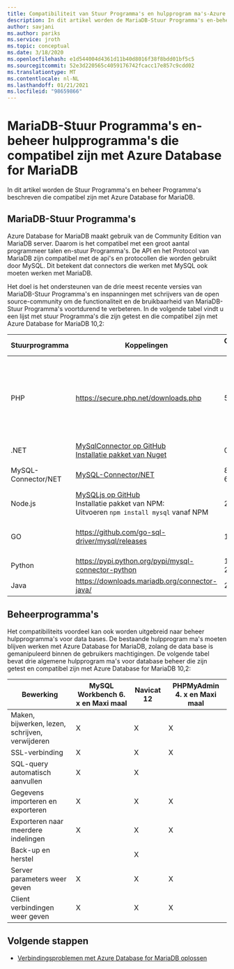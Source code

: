 ```yaml
---
title: Compatibiliteit van Stuur Programma's en hulpprogram ma's-Azure Database for MariaDB
description: In dit artikel worden de MariaDB-Stuur Programma's en-beheer Programma's beschreven die compatibel zijn met Azure Database for MariaDB.
author: savjani
ms.author: pariks
ms.service: jroth
ms.topic: conceptual
ms.date: 3/18/2020
ms.openlocfilehash: e1d544004d4361d11b40d8016f38f8bdd01bf5c5
ms.sourcegitcommit: 52e3d220565c4059176742fcacc17e857c9cdd02
ms.translationtype: MT
ms.contentlocale: nl-NL
ms.lasthandoff: 01/21/2021
ms.locfileid: "98659866"
---
```

# <a name="mariadb-drivers-and-management-tools-compatible-with-azure-database-for-mariadb"></a>MariaDB-Stuur Programma's en-beheer hulpprogramma's die compatibel zijn met Azure Database for MariaDB

In dit artikel worden de Stuur Programma's en beheer Programma's beschreven die compatibel zijn met Azure Database for MariaDB.

## <a name="mariadb-drivers"></a>MariaDB-Stuur Programma's

Azure Database for MariaDB maakt gebruik van de Community Edition van MariaDB server. Daarom is het compatibel met een groot aantal programmeer talen en-stuur Programma's. De API en het Protocol van MariaDB zijn compatibel met de api's en protocollen die worden gebruikt door MySQL. Dit betekent dat connectors die werken met MySQL ook moeten werken met MariaDB.

Het doel is het ondersteunen van de drie meest recente versies van MariaDB-Stuur Programma's en inspanningen met schrijvers van de open source-community om de functionaliteit en de bruikbaarheid van MariaDB-Stuur Programma's voortdurend te verbeteren. In de volgende tabel vindt u een lijst met stuur Programma's die zijn getest en die compatibel zijn met Azure Database for MariaDB 10,2:

**Stuurprogramma** | **Koppelingen** | **Compatibele versies** | **Incompatibele versies** | **Opmerkingen**
---|---|---|---|---
PHP | https://secure.php.net/downloads.php | 5,5, 5,6, 7. x | 5.3 | Voeg MYSQLI_CLIENT_SSL_DONT_VERIFY_SERVER_CERT toe aan de connection string voor PHP 7,0-verbinding met SSL-MySQLi. <br> ```mysqli_real_connect($conn, $host, $username, $password, $db_name, 3306, NULL, MYSQLI_CLIENT_SSL_DONT_VERIFY_SERVER_CERT);```<br> Bob ingesteld: ```PDO::MYSQL_ATTR_SSL_VERIFY_SERVER_CERT``` optie op ONWAAR.
.NET | [MySqlConnector op GitHub](https://github.com/mysql-net/MySqlConnector) <br> [Installatie pakket van Nuget](https://www.nuget.org/packages/MySqlConnector/) | 0,27 en na | 0.26.5 en vóór |
MySQL-Connector/NET | [MySQL-Connector/NET](https://github.com/mysql/mysql-connector-net) | 8,0, 7,0, 6,10 |  | Een coderings fout kan ertoe leiden dat verbindingen mislukken op sommige niet-UTF8 Windows-systemen.
Node.js |  [MySQLjs op GitHub](https://github.com/mysqljs/mysql/) <br> Installatie pakket van NPM:<br> Uitvoeren `npm install mysql` vanaf NPM | 2.15 | 2.14.1 en vóór
GO | https://github.com/go-sql-driver/mysql/releases | 1,3, 1,4 | 1,2 en vóór | Gebruik `allowNativePasswords=true` in de Connection String voor versie 1,3. Versie 1,4 bevat een oplossing en `allowNativePasswords=true` is niet meer vereist.
Python | https://pypi.python.org/pypi/mysql-connector-python | 1.2.3, 2,0, 2,1, 2,2 | 1.2.2 en voor |
Java | https://downloads.mariadb.org/connector-java/ | 2,1, 2,0, 1,6 | 1.5.5 en vóór |

## <a name="management-tools"></a>Beheerprogramma's

Het compatibiliteits voordeel kan ook worden uitgebreid naar beheer hulpprogramma's voor data bases. De bestaande hulpprogram ma's moeten blijven werken met Azure Database for MariaDB, zolang de data base is gemanipuleerd binnen de gebruikers machtigingen. De volgende tabel bevat drie algemene hulpprogram ma's voor database beheer die zijn getest en compatibel zijn met Azure Database for MariaDB 10,2:

| Bewerking | **MySQL Workbench 6. x en Maxi maal** | **Navicat 12** | **PHPMyAdmin 4. x en Maxi maal**
---|---|---|---
Maken, bijwerken, lezen, schrijven, verwijderen | X | X | X
SSL-verbinding | X | X | X
SQL-query automatisch aanvullen | X | X |
Gegevens importeren en exporteren | X | X | X
Exporteren naar meerdere indelingen | X | X | X
Back-up en herstel |  | X |
Server parameters weer geven | X | X | X
Client verbindingen weer geven | X | X | X

## <a name="next-steps"></a>Volgende stappen

- [Verbindingsproblemen met Azure Database for MariaDB oplossen](howto-troubleshoot-common-connection-issues.md)
